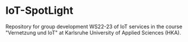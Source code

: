 # IoT-SpotLight
Repository for group development WS22-23 of IoT services in the course "Vernetzung und IoT" at Karlsruhe University of Applied Sciences (HKA). 
